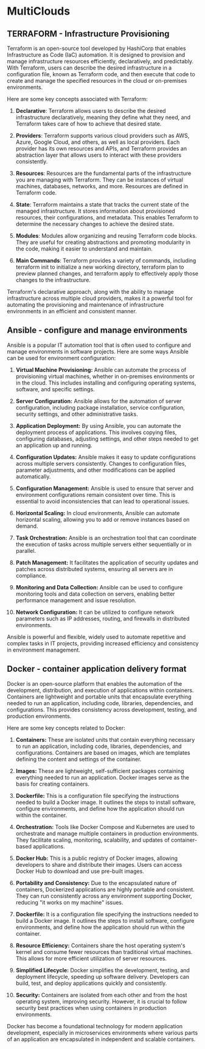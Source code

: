 # MultiClouds
 
 ## TERRAFORM - Infrastructure Provisioning

Terraform is an open-source tool developed by HashiCorp that enables Infrastructure as Code (IaC) automation. It is designed to provision and manage infrastructure resources efficiently, declaratively, and predictably. With Terraform, users can describe the desired infrastructure in a configuration file, known as Terraform code, and then execute that code to create and manage the specified resources in the cloud or on-premises environments.

Here are some key concepts associated with Terraform:

1. **Declarative**: Terraform allows users to describe the desired infrastructure declaratively, meaning they define what they need, and Terraform takes care of how to achieve that desired state.

2. **Providers**: Terraform supports various cloud providers such as AWS, Azure, Google Cloud, and others, as well as local providers. Each provider has its own resources and APIs, and Terraform provides an abstraction layer that allows users to interact with these providers consistently.

3. **Resources**: Resources are the fundamental parts of the infrastructure you are managing with Terraform. They can be instances of virtual machines, databases, networks, and more. Resources are defined in Terraform code.

4. **State**: Terraform maintains a state that tracks the current state of the managed infrastructure. It stores information about provisioned resources, their configurations, and metadata. This enables Terraform to determine the necessary changes to achieve the desired state.

5. **Modules**: Modules allow organizing and reusing Terraform code blocks. They are useful for creating abstractions and promoting modularity in the code, making it easier to understand and maintain.

6. **Main Commands**: Terraform provides a variety of commands, including terraform init to initialize a new working directory, terraform plan to preview planned changes, and terraform apply to effectively apply those changes to the infrastructure.

Terraform's declarative approach, along with the ability to manage infrastructure across multiple cloud providers, makes it a powerful tool for automating the provisioning and maintenance of infrastructure environments in an efficient and consistent manner.

 ## Ansible - configure and manage environments

Ansible is a popular IT automation tool that is often used to configure and manage environments in software projects. Here are some ways Ansible can be used for environment configuration:

1. **Virtual Machine Provisioning:** Ansible can automate the process of provisioning virtual machines, whether in on-premises environments or in the cloud. This includes installing and configuring operating systems, software, and specific settings.

2. **Server Configuration:** Ansible allows for the automation of server configuration, including package installation, service configuration, security settings, and other administrative tasks.

3. **Application Deployment:** By using Ansible, you can automate the deployment process of applications. This involves copying files, configuring databases, adjusting settings, and other steps needed to get an application up and running.

4. **Configuration Updates:** Ansible makes it easy to update configurations across multiple servers consistently. Changes to configuration files, parameter adjustments, and other modifications can be applied automatically.

5. **Configuration Management:** Ansible is used to ensure that server and environment configurations remain consistent over time. This is essential to avoid inconsistencies that can lead to operational issues.

6. **Horizontal Scaling:** In cloud environments, Ansible can automate horizontal scaling, allowing you to add or remove instances based on demand.

7. **Task Orchestration:** Ansible is an orchestration tool that can coordinate the execution of tasks across multiple servers either sequentially or in parallel.

8. **Patch Management:** It facilitates the application of security updates and patches across distributed systems, ensuring all servers are in compliance.

9. **Monitoring and Data Collection:** Ansible can be used to configure monitoring tools and data collection on servers, enabling better performance management and issue resolution.

10. **Network Configuration:** It can be utilized to configure network parameters such as IP addresses, routing, and firewalls in distributed environments.

Ansible is powerful and flexible, widely used to automate repetitive and complex tasks in IT projects, providing increased efficiency and consistency in environment management.

## Docker - container application delivery format

Docker is an open-source platform that enables the automation of the development, distribution, and execution of applications within containers. Containers are lightweight and portable units that encapsulate everything needed to run an application, including code, libraries, dependencies, and configurations. This provides consistency across development, testing, and production environments.

Here are some key concepts related to Docker:

1. **Containers:** These are isolated units that contain everything necessary to run an application, including code, libraries, dependencies, and configurations. Containers are based on images, which are templates defining the content and settings of the container.

2. **Images:** These are lightweight, self-sufficient packages containing everything needed to run an application. Docker images serve as the basis for creating containers.

3. **Dockerfile:** This is a configuration file specifying the instructions needed to build a Docker image. It outlines the steps to install software, configure environments, and define how the application should run within the container.

4. **Orchestration:** Tools like Docker Compose and Kubernetes are used to orchestrate and manage multiple containers in production environments. They facilitate scaling, monitoring, scalability, and updates of container-based applications.

5. **Docker Hub:** This is a public registry of Docker images, allowing developers to share and distribute their images. Users can access Docker Hub to download and use pre-built images.

6. **Portability and Consistency:** Due to the encapsulated nature of containers, Dockerized applications are highly portable and consistent. They can run consistently across any environment supporting Docker, reducing "it works on my machine" issues.

7. **Dockerfile:** It is a configuration file specifying the instructions needed to build a Docker image. It outlines the steps to install software, configure environments, and define how the application should run within the container.

8. **Resource Efficiency:** Containers share the host operating system's kernel and consume fewer resources than traditional virtual machines. This allows for more efficient utilization of server resources.

9. **Simplified Lifecycle:** Docker simplifies the development, testing, and deployment lifecycle, speeding up software delivery. Developers can build, test, and deploy applications quickly and consistently.

10. **Security:** Containers are isolated from each other and from the host operating system, improving security. However, it is crucial to follow security best practices when using containers in production environments.

Docker has become a foundational technology for modern application development, especially in microservices environments where various parts of an application are encapsulated in independent and scalable containers.










